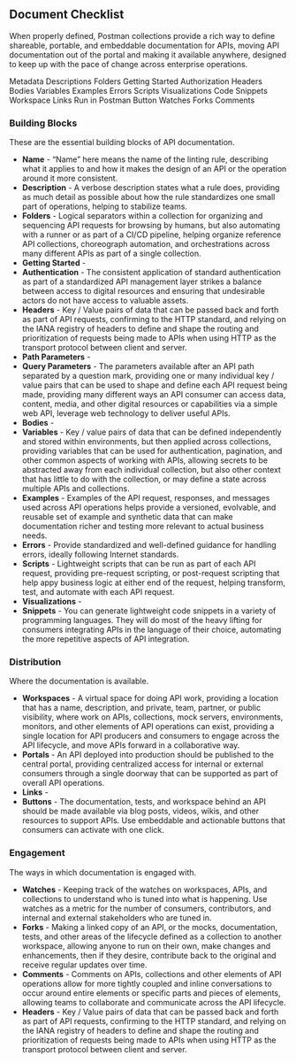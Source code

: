 ## Document Checklist 
When properly defined, Postman collections provide a rich way to define shareable, portable, and embeddable documentation for APIs, moving API documentation out of the portal and making it available anywhere, designed to keep up with the pace of change across enterprise operations.

Metadata
Descriptions
Folders
Getting Started
Authorization
Headers
Bodies
Variables
Examples
Errors
Scripts
Visualizations
Code Snippets
Workspace
Links
Run in Postman Button
Watches
Forks
Comments 

### Building Blocks 
These are the essential building blocks of API documentation. 

- **Name** - “Name” here means the name of the linting rule, describing what it applies to and how it makes the design of an API or the operation around it more consistent. 
- **Description** - A verbose description states what a rule does, providing as much detail as possible about how the rule standardizes one small part of operations, helping to stabilize teams. 
- **Folders** - Logical separators within a collection for organizing and sequencing API requests for browsing by humans, but also automating with a runner or as part of a CI/CD pipeline, helping organize reference API collections, choreograph automation, and orchestrations across many different APIs as part of a single collection. 
- **Getting Started** -  
- **Authentication** - The consistent application of standard authentication as part of a standardized API management layer strikes a balance between access to digital resources and ensuring that undesirable actors do not have access to valuable assets. 
- **Headers** - Key / Value pairs of data that can be passed back and forth as part of API requests, confirming to the HTTP standard, and relying on the IANA registry of headers to define and shape the routing and prioritization of requests being made to APIs when using HTTP as the transport protocol between client and server. 
- **Path Parameters** -  
- **Query Parameters** - The parameters available after an API path separated by a question mark, providing one or many individual key / value pairs that can be used to shape and define each API request being made, providing many different ways an API consumer can access data, content, media, and other digital resources or capabilities via a simple web API, leverage web technology to deliver useful APIs. 
- **Bodies** -  
- **Variables** - Key / value pairs of data that can be defined independently and stored within environments, but then applied across collections, providing variables that can be used for authentication, pagination, and other common aspects of working with APIs, allowing secrets to be abstracted away from each individual collection, but also other context that has little to do with the collection, or may define a state across multiple APIs and collections. 
- **Examples** - Examples of the API request, responses, and messages used across API operations helps provide a versioned, evolvable, and reusable set of example and synthetic data that can make documentation richer and testing more relevant to actual business needs. 
- **Errors** - Provide standardized and well-defined guidance for handling errors, ideally following Internet standards. 
- **Scripts** - Lightweight scripts that can be run as part of each API request, providing pre-request scripting, or post-request scripting that help appy business logic at either end of the request, helping transform, test, and automate with each API request. 
- **Visualizations** -  
- **Snippets** - You can generate lightweight code snippets in a variety of programming languages. They will do most of the heavy lifting for consumers integrating APIs in the language of their choice, automating the more repetitive aspects of API integration. 
 
### Distribution 
Where the documentation is available. 

- **Workspaces** - A virtual space for doing API work, providing a location that has a name, description, and private, team, partner, or public visibility, where work on APIs, collections, mock servers, environments, monitors, and other elements of API operations can exist, providing a single location for API producers and consumers to engage across the API lifecycle, and move APIs forward in a collaborative way. 
- **Portals** - An API deployed into production should be published to the central portal, providing centralized access for internal or external consumers through a single doorway that can be supported as part of overall API operations. 
- **Links** -  
- **Buttons** - The documentation, tests, and workspace behind an API should be made available via blog posts, videos, wikis, and other resources to support APIs. Use embeddable and actionable buttons that consumers can activate with one click. 
 
### Engagement 
The ways in which documentation is engaged with. 

- **Watches** - Keeping track of the watches on workspaces, APIs, and collections to understand who is tuned into what is happening. Use watches as a
metric for the number of consumers, contributors, and internal and external stakeholders who are tuned in. 
- **Forks** - Making a linked copy of an API, or the mocks, documentation, tests, and other areas of the lifecycle defined as a collection to another workspace, allowing anyone to run on their own, make changes and enhancements, then if they desire, contribute back to the original and receive regular updates over time. 
- **Comments** - Comments on APIs, collections and other elements of API operations allow for more tightly coupled and inline conversations to occur around entire elements or specific parts and pieces of elements, allowing teams to collaborate and communicate across the API lifecycle. 
- **Headers** - Key / Value pairs of data that can be passed back and forth as part of API requests, confirming to the HTTP standard, and relying on the IANA registry of headers to define and shape the routing and prioritization of requests being made to APIs when using HTTP as the transport protocol between client and server. 
 
 
